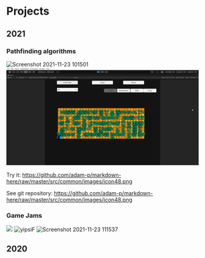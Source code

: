# Projects
## 2021
### Pathfinding algorithms
![Screenshot 2021-11-23 101501](https://user-images.githubusercontent.com/56797234/143051750-f7a9bde3-b767-40da-82a8-84656c33672f.png)
![](https://github.com/XavierMorin/Projects/blob/main/ezgif.com-gif-maker.gif)

Try it: 
https://github.com/adam-p/markdown-here/raw/master/src/common/images/icon48.png

See git repository: 
https://github.com/adam-p/markdown-here/raw/master/src/common/images/icon48.png 


### Game Jams
![](https://github.com/XavierMorin/Projects/blob/main/ezgif.com-gif-maker%20(1).gif)
![yipsiF](https://user-images.githubusercontent.com/56797234/143061337-87739e65-8c5c-4335-b00e-8d3ae7ac3f15.png)
![Screenshot 2021-11-23 111537](https://user-images.githubusercontent.com/56797234/143061935-3ee48ae1-418a-4edb-b1fa-95b7fb4d2a8a.png)

## 2020

